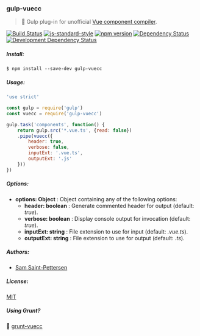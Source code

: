 ### gulp-vuecc
> :tropical_drink: Gulp plug-in for unofficial [Vue component compiler](https://github.com/stpettersens/vue-component-compiler).

[![Build Status](https://travis-ci.org/stpettersens/gulp-vuecc.png?branch=master)](https://travis-ci.org/stpettersens/gulp-vuecc)
[![js-standard-style](https://img.shields.io/badge/code%20style-standard-brightgreen.svg)](https://github.com/feross/standard)
[![npm version](https://badge.fury.io/js/gulp-vuecc.svg)](http://npmjs.com/package/gulp-vuecc)
[![Dependency Status](https://david-dm.org/stpettersens/gulp-vuecc.png?theme=shields.io)](https://david-dm.org/stpettersens/gulp-vuecc) [![Development Dependency Status](https://david-dm.org/stpettersens/gulp-vuecc/dev-status.png?theme=shields.io)](https://david-dm.org/stpettersens/gulp-vuecc#info=devDependencies)

##### Install:

`$ npm install --save-dev gulp-vuecc`

##### Usage:
```js
'use strict'

const gulp = require('gulp')
const vuecc = require('gulp-vuecc')

gulp.task('components', function() {
	return gulp.src('*.vue.ts', {read: false})
	.pipe(vuecc({
		header: true,
		verbose: false,
		inputExt: '.vue.ts',
		outputExt: '.js'
	}))
})
```

##### Options:

* **options: Object** : Object containing any of the following options:
  * **header: boolean** : Generate commented header for output (default: *true*).
  * **verbose: boolean** : Display console output for invocation (default: *true*).
  * **inputExt: string** : File extension to use for input (default: *.vue.ts*).
  * **outputExt: string** : File extension to use for output (default: *.ts*).

##### Authors:

* [Sam Saint-Pettersen](https://github.com/stpettersens)

##### License:

[MIT](https://opensource.org/licenses/MIT)

##### Using Grunt?

:boar: [grunt-vuecc](http://github.com/stpettersens/grunt-vuecc)
